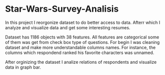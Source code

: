 # Star-Wars-Survey-Analisis

In this project I reorgonize dataset to do better access to data. Afterr which I analyze and visualize data and get some interesting resumes. 

Dataset has 1186 objects with 38 features. All features are categorical some of them was get from check box type of questions. 
For begin I was cleaning dataset and make more understandable columns names. For instance, the columns which respondend ranked his favorite
characters was unnamed. 

After orginizing the dataset I analize relations of respondents and visualize data in graph bar.
